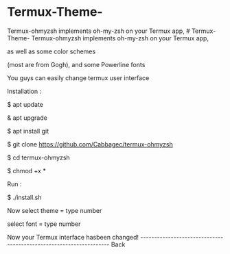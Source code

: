 # Termux-Theme-
Termux-ohmyzsh implements oh-my-zsh on your Termux app, # Termux-Theme-
Termux-ohmyzsh implements oh-my-zsh on your Termux app, 

 as well as some color schemes 

(most are from Gogh), and some Powerline fonts 

 You guys can easily change termux user interface  

Installation :  

$ apt update

& apt upgrade  

$ apt install git  

$ git clone https://github.com/Cabbagec/termux-ohmyzsh  

$ cd termux-ohmyzsh  

$ chmod +x *  

Run :  

$ ./install.sh  

Now select theme = type number 
 
select font = type number  

Now your Termux interface hasbeen changed! -------------------------------------------------------------------  Back

